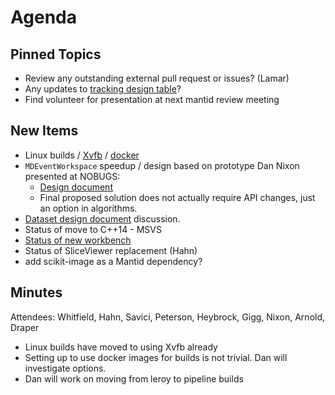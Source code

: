 Agenda
======

Pinned Topics
-------------
* Review any outstanding external pull request or issues? (Lamar)
* Any updates to [tracking design table](https://github.com/mantidproject/documents/blob/master/Project-Management/TechnicalSteeringCommittee/reports/TSC-TrackingDesignProposals.md)?
* Find volunteer for presentation at next mantid review meeting

New Items
---------
* Linux builds / [Xvfb](https://github.com/mantidproject/mantid/pull/24057) / [docker](https://github.com/mantidproject/dockerfiles)
* `MDEventWorkspace` speedup / design based on prototype Dan Nixon presented at NOBUGS:
  - [Design document](https://github.com/mantidproject/documents/blob/008e06f2d98622285e63abe541b75cc674fa58df/Design/MDWorkspace/MDSpaceDesign.md)
  - Final proposed solution does not actually require API changes, just an option in algorithms.
* [Dataset design document](https://github.com/mantidproject/dataset/pull/2) discussion.
* Status of move to C++14 - MSVS
* [Status of new workbench](https://github.com/mantidproject/mantid/projects/9)
* Status of SliceViewer replacement (Hahn)
* add scikit-image as a Mantid dependency?

Minutes
-------
Attendees: Whitfield, Hahn, Savici, Peterson, Heybrock, Gigg, Nixon, Arnold, Draper

* Linux builds have moved to using Xvfb already
* Setting up to use docker images for builds is not trivial. Dan will investigate options.
* Dan will work on moving from leroy to pipeline builds
